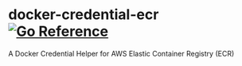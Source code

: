 # docker-credential-ecr [![Go Reference](https://pkg.go.dev/badge/github.com/bored-engineer/docker-credential-ecr.svg)](https://pkg.go.dev/github.com/bored-engineer/docker-credential-ecr)
A Docker Credential Helper for AWS Elastic Container Registry (ECR)
